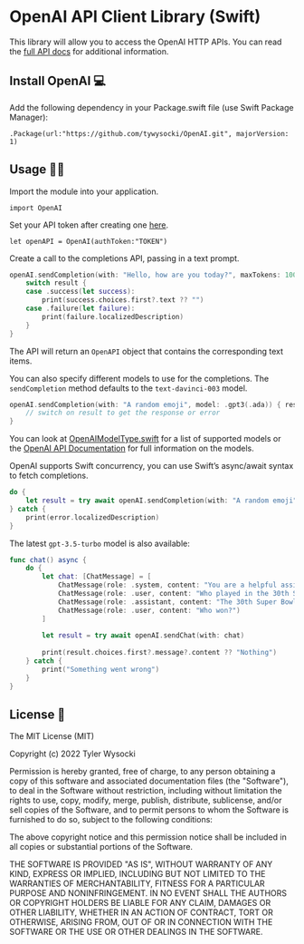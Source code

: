 # OpenAI API Client Library (Swift)  

This library will allow you to access the OpenAI HTTP APIs. You can read the [full API docs](https://beta.openai.com/docs) for additional information.

## Install OpenAI  💻

Add the following dependency in your Package.swift file (use Swift Package Manager):

`.Package(url:"https://github.com/tywysocki/OpenAI.git", majorVersion: 1)`

## Usage 👨‍💻

Import the module into your application.

`import OpenAI`

Set your API token after creating one [here](https://beta.openai.com/account/api-keys).

`let openAPI = OpenAI(authToken:"TOKEN")`

Create a call to the completions API, passing in a text prompt.

```swift
openAI.sendCompletion(with: "Hello, how are you today?", maxTokens: 100) { result in // Result<OpenAI, OpenAIError>
    switch result {
    case .success(let success):
        print(success.choices.first?.text ?? "")
    case .failure(let failure):
        print(failure.localizedDescription)
    }
}
```
The API will return an `OpenAPI` object that contains the corresponding text items.

You can also specify different models to use for the completions. The `sendCompletion` method defaults to the `text-davinci-003` model.

```swift
openAI.sendCompletion(with: "A random emoji", model: .gpt3(.ada)) { result in // Result<OpenAI, OpenAIError>
    // switch on result to get the response or error
}
```
You can look at [OpenAIModelType.swift](https://github.com/tywysocki/OpenAI/blob/master/Sources/OpenAI/Models/OpenAIModelType.swift) for a list of supported models or the [OpenAI API Documentation](https://beta.openai.com/docs/models) for full information on the models.

OpenAI supports Swift concurrency, you can use Swift’s async/await syntax to fetch completions.

```swift
do {
    let result = try await openAI.sendCompletion(with: "A random emoji")
} catch {
    print(error.localizedDescription)
}
```

The latest `gpt-3.5-turbo` model is also available: 

```swift
func chat() async {
    do {
        let chat: [ChatMessage] = [
            ChatMessage(role: .system, content: "You are a helpful assistant."),
            ChatMessage(role: .user, content: "Who played in the 30th Superbowl?"),
            ChatMessage(role: .assistant, content: "The 30th Super Bowl was played on January 28, 1996, between the Dallas Cowboys and the Pittsburgh Steelers."),
            ChatMessage(role: .user, content: "Who won?")
        ]
                    
        let result = try await openAI.sendChat(with: chat)
        
        print(result.choices.first?.message?.content ?? "Nothing")
    } catch {
        print("Something went wrong")
    }
}
```

## License  📃

The MIT License (MIT)

Copyright (c) 2022 Tyler Wysocki

Permission is hereby granted, free of charge, to any person obtaining a copy of this software and associated documentation files (the "Software"), to deal in the Software without restriction, including without limitation the rights to use, copy, modify, merge, publish, distribute, sublicense, and/or sell copies of the Software, and to permit persons to whom the Software is furnished to do so, subject to the following conditions:

The above copyright notice and this permission notice shall be included in all copies or substantial portions of the Software.

THE SOFTWARE IS PROVIDED "AS IS", WITHOUT WARRANTY OF ANY KIND, EXPRESS OR IMPLIED, INCLUDING BUT NOT LIMITED TO THE WARRANTIES OF MERCHANTABILITY, FITNESS FOR A PARTICULAR PURPOSE AND NONINFRINGEMENT. IN NO EVENT SHALL THE AUTHORS OR COPYRIGHT HOLDERS BE LIABLE FOR ANY CLAIM, DAMAGES OR OTHER LIABILITY, WHETHER IN AN ACTION OF CONTRACT, TORT OR OTHERWISE, ARISING FROM, OUT OF OR IN CONNECTION WITH THE SOFTWARE OR THE USE OR OTHER DEALINGS IN THE SOFTWARE.
